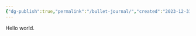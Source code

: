```yaml
---
{"dg-publish":true,"permalink":"/bullet-journal/","created":"2023-12-31T17:10:44.347-08:00","updated":"2023-12-31T17:13:21.286-08:00"}
---
```



Hello world.

